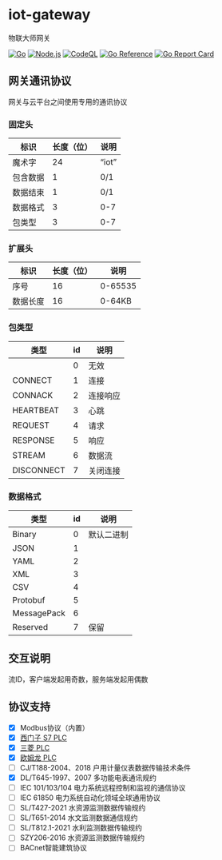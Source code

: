 # iot-gateway
物联大师网关

[![Go](https://github.com/zgwit/iot-gateway/actions/workflows/go.yml/badge.svg)](https://github.com/zgwit/iot-gateway/actions/workflows/go.yml)
[![Node.js](https://github.com/zgwit/iot-gateway/actions/workflows/node.js.yml/badge.svg)](https://github.com/zgwit/iot-gateway/actions/workflows/node.js.yml)
[![CodeQL](https://github.com/zgwit/iot-gateway/actions/workflows/codeql.yml/badge.svg)](https://github.com/zgwit/iot-gateway/actions/workflows/codeql.yml)
[![Go Reference](https://pkg.go.dev/badge/github.com/zgwit/iot-gateway.svg)](https://pkg.go.dev/github.com/zgwit/iot-gateway)
[![Go Report Card](https://goreportcard.com/badge/github.com/zgwit/iot-gateway)](https://goreportcard.com/report/github.com/zgwit/iot-gateway)


## 网关通讯协议

网关与云平台之间使用专用的通讯协议

### 固定头

| 标识 | 长度（位） | 说明 |
|----|----|----|
| 魔术字 | 24 | “iot” |
| 包含数据 | 1 | 0/1 |
| 数据结束 | 1 | 0/1 |
| 数据格式 | 3 | 0-7 |
| 包类型 | 3 | 0-7 |

### 扩展头

| 标识 | 长度（位） | 说明 |
|----|----|----|
| 序号 | 16 | 0-65535 |
| 数据长度 | 16 | 0-64KB |

### 包类型

| 类型 | id | 说明 |
|----|----|----|
|   | 0 | 无效 |
| CONNECT | 1 | 连接 |
| CONNACK | 2 | 连接响应 |
| HEARTBEAT | 3 | 心跳 |
| REQUEST | 4 | 请求 |
| RESPONSE | 5 | 响应 |
| STREAM | 6 | 数据流 |
| DISCONNECT | 7 | 关闭连接 |

### 数据格式

| 类型 | id | 说明 |
|----|----|----|
| Binary | 0 | 默认二进制 |
| JSON | 1 | |
| YAML | 2 | |
| XML | 3 | |
| CSV | 4 | |
| Protobuf | 5 |  |
| MessagePack | 6 |  |
| Reserved | 7 | 保留 |


## 交互说明

流ID，客户端发起用奇数，服务端发起用偶数


## 协议支持

- [x] Modbus协议（内置）
- [x] [西门子 S7 PLC](https://github.com/iot-master-contrib/s7)
- [x] [三菱 PLC](https://github.com/iot-master-contrib/melsec)
- [x] [欧姆龙 PLC](https://github.com/iot-gateway-contrib/fins)
- [ ] CJ/T188-2004、2018 户用计量仪表数据传输技术条件
- [x] DL/T645-1997、2007 多功能电表通讯规约
- [ ] IEC 101/103/104 电力系统远程控制和监视的通信协议
- [ ] IEC 61850 电力系统自动化领域全球通用协议
- [ ] SL/T427-2021 水资源监测数据传输规约
- [ ] SL/T651-2014 水文监测数据通信规约
- [ ] SL/T812.1-2021 水利监测数据传输规约
- [ ] SZY206-2016 水资源监测数据传输规约
- [ ] BACnet智能建筑协议
